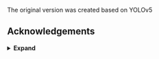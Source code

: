 The original version was created based on YOLOv5

## Acknowledgements

<details><summary> <b>Expand</b> </summary>

* [ultralytics/yolov5](https://github.com/ultralytics/yolov5)
* [Paper YOLO-FaceV2](https://arxiv.org/abs/2208.02019)
* [GitHub YOLO-FaceV2](https://github.com/Krasjet-Yu/YOLO-FaceV2)
* [yolov5_yolox](https://gitee.com/SearchSource/yolov5_yolox)

</details>
